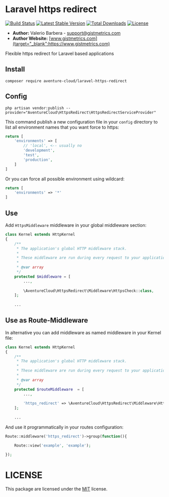 # Laravel https redirect


[![Build Status](https://travis-ci.org/aventure-cloud/laravel-https-redirect.svg?branch=master)](https://travis-ci.org/aventure-cloud/laravel-https-redirect)
[![Latest Stable Version](https://poser.pugx.org/aventure-cloud/laravel-https-redirect/v/stable)](https://packagist.org/packages/aventure-cloud/laravel-https-redirect)
[![Total Downloads](https://poser.pugx.org/aventure-cloud/laravel-https-redirect/downloads)](https://packagist.org/packages/aventure-cloud/laravel-https-redirect)
[![License](https://poser.pugx.org/aventure-cloud/laravel-https-redirect/license)](https://packagist.org/packages/aventure-cloud/laravel-https-redirect)

- **Author:** Valerio Barbera - [support@gistmetrics.com](mailto:support@gistmetrics.com)
- **Author Website:** [www.gistmetrics.com](target="_blank":https://www.gistmetrics.com) 


Flexible https redirect for Laravel based applications


## Install
``` composer require aventure-cloud/laravel-https-redirect ```

## Config
``` php artisan vendor:publish --provider="AventureCloud\HttpsRedirect\HttpsRedirectServiceProvider" ```

This command publish a new configuration file in your `config` directory
to list all environment names that you want force to https:
```php
return [
    'environments' => [
        // 'local', <-- usually no
        'development',
        'test',
        'production',
    ]
]
```

Or you can force all possible environment using wildcard:
```php
return [
    'environments' => '*'
]
```

## Use
Add `HttpsMiddleware` middleware in your global middleware section:

```php
class Kernel extends HttpKernel
{
    /**
     * The application's global HTTP middleware stack.
     *
     * These middleware are run during every request to your application.
     *
     * @var array
     */
    protected $middleware = [
        ...,
        
        \AventureCloud\HttpsRedirect\Middleware\HttpsCheck::class,
    ];
    
    ...
```

## Use as Route-Middleware
In alternative you can add middleware as named middleware in your Kernel file:

```php
class Kernel extends HttpKernel
{
    /**
     * The application's global HTTP middleware stack.
     *
     * These middleware are run during every request to your application.
     *
     * @var array
     */
    protected $routeMiddleware  = [
        ...,
        
        'https_redirect' => \AventureCloud\HttpsRedirect\Middleware\HttpsCheck::class,
    ];
    
    ...
```
And use it programmatically in your routes configuration:

```php
Route::middleware('https_redirect')->group(function(){

    Route::view('example', 'example');
    
});
```


# LICENSE
This package are licensed under the [MIT](LICENSE) license.
